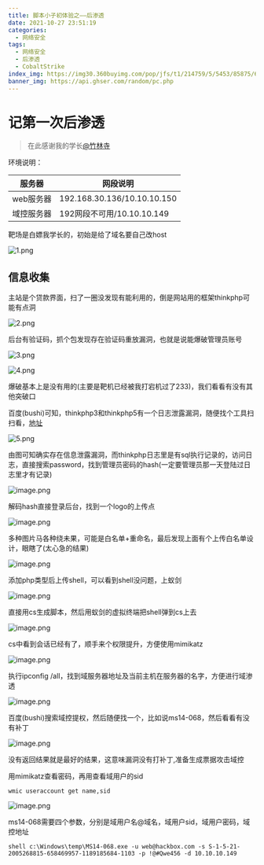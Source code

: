 ```yaml
---
title: 脚本小子初体验之——后渗透
date: 2021-10-27 23:51:19
categories:
  - 网络安全
tags:
  - 网络安全
  - 后渗透
  - CobaltStrike
index_img: https://img30.360buyimg.com/pop/jfs/t1/214759/5/5453/85875/619ca98fE5abe1659/6e198f5c806c3c14.jpg
banner_img: https://api.ghser.com/random/pc.php
---
```


# 记第一次后渗透

> 在此感谢我的学长[@竹林寺](http://1.117.149.93/)

环境说明：

| 服务器     | 网段说明                    |
| ---------- | --------------------------- |
| web服务器  | 192.168.30.136/10.10.10.150 |
| 域控服务器 | 192网段不可用/10.10.10.149  |

靶场是白嫖我学长的，初始是给了域名要自己改host

![1.png](https://img30.360buyimg.com/pop/jfs/t1/130840/35/23243/31297/616a911fEf3ddabb4/4b43d712b137e4c9.png)

## 信息收集

主站是个贷款界面，扫了一圈没发现有能利用的，倒是网站用的框架thinkphp可能有点洞

![2.png](https://img30.360buyimg.com/pop/jfs/t1/216586/26/604/165292/616a92a6E038c3441/a943be62bb25b508.png)

后台有验证码，抓个包发现存在验证码重放漏洞，也就是说能爆破管理员账号

![3.png](https://img30.360buyimg.com/pop/jfs/t1/200415/40/13279/1437724/616a94d1Ebe1a1e14/868c7cd9094c2220.png)

![4.png](https://img30.360buyimg.com/pop/jfs/t1/214109/37/628/162953/616a94d0E56bf9574/a8993b6a33c84775.png)

爆破基本上是没有用的(主要是靶机已经被我打宕机过了233)，我们看看有没有其他突破口

百度(bushi)可知，thinkphp3和thinkphp5有一个日志泄露漏洞，随便找个工具扫扫看，[地址](https://github.com/r3change/TPLogScan)

![5.png](https://img30.360buyimg.com/pop/jfs/t1/197607/21/13529/146444/616a9708E965d7f63/62ade3bffae415c7.png)

由图可知确实存在信息泄露漏洞，而thinkphp日志里是有sql执行记录的，访问日志，直接搜索password，找到管理员密码的hash(一定要管理员那一天登陆过日志里才有记录)

![image.png](https://img30.360buyimg.com/pop/jfs/t1/156914/18/21348/166690/616a984cEf6d54d9e/24b4944a7516b50c.png)

解码hash直接登录后台，找到一个logo的上传点

![image.png](https://img30.360buyimg.com/pop/jfs/t1/207262/23/5228/212059/616a9998E03ff789e/c5c40c09c794a5ab.png)

多种图片马各种绕未果，可能是白名单+重命名，最后发现上面有个上传白名单设计，眼瞎了(太心急的结果)

![image.png](https://img30.360buyimg.com/pop/jfs/t1/197149/12/13598/201254/616a9a30E6e5d38ff/11731e294d624998.png)

添加php类型后上传shell，可以看到shell没问题，上蚁剑

![image.png](https://img30.360buyimg.com/pop/jfs/t1/207605/40/5565/205279/616a9c02E0ba747a4/8fbc749f3c058d6f.png)

直接用cs生成脚本，然后用蚁剑的虚拟终端把shell弹到cs上去

![image.png](https://img30.360buyimg.com/pop/jfs/t1/218480/26/626/86008/616a9e73E092e0e7b/6f0ceee640a8c7ed.png)

cs中看到会话已经有了，顺手来个权限提升，方便使用mimikatz

![image.png](https://img30.360buyimg.com/pop/jfs/t1/171663/24/23601/170674/616a9fb6E209bc712/a4f2ac6e937641d6.png)

执行ipconfig /all，找到域服务器地址及当前主机在服务器的名字，方便进行域渗透

![image.png](https://img30.360buyimg.com/pop/jfs/t1/201518/13/11927/286017/616aa0bcE049ba883/83986a8f98d65ecb.png)

百度(bushi)搜索域控提权，然后随便找一个，比如说ms14-068，然后看看有没有补丁

![image.png](https://img30.360buyimg.com/pop/jfs/t1/198078/2/13162/69646/616ab0acE3ebf9f7b/8650d7b8ae24ee2f.png)

没有返回结果就是最好的结果，这意味漏洞没有打补丁,准备生成票据攻击域控

用mimikatz查看密码，再用查看域用户的sid

```shell
wmic useraccount get name,sid
```

![image.png](https://img30.360buyimg.com/pop/jfs/t1/210559/6/5602/64169/616ac83fE4e51bc1b/410eb564ffa525db.png)

ms14-068需要四个参数，分别是域用户名@域名，域用户sid，域用户密码，域控地址

```shell
shell c:\Windows\temp\MS14-068.exe -u web@hackbox.com -s S-1-5-21-2005268815-658469957-1189185684-1103 -p !@#Qwe456 -d 10.10.10.149
```

